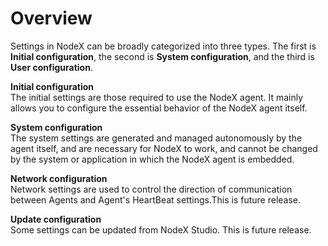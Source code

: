 # Overview

Settings in NodeX can be broadly categorized into three types. The first is **Initial configuration**, the second is **System configuration**, and the third is **User configuration**.

**Initial configuration**<br />
The initial settings are those required to use the NodeX agent. It mainly allows you to configure the essential behavior of the NodeX agent itself.

**System configuration**<br />
The system settings are generated and managed autonomously by the agent itself, and are necessary for NodeX to work, and cannot be changed by the system or application in which the NodeX agent is embedded.

**Network configuration**<br />
Network settings are used to control the direction of communication between Agents and Agent's HeartBeat settings.This is future release.

**Update configuration**<br />
Some settings can be updated from NodeX Studio. This is future release.
